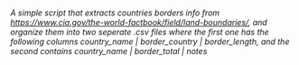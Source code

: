 ###### A simple script that extracts countries borders info from https://www.cia.gov/the-world-factbook/field/land-boundaries/, and organize them into two seperate .csv files where the first one has the following columns country_name | border_country | border_length,  and the second contains country_name | border_total | notes
